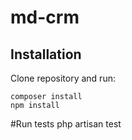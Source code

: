 # md-crm

## Installation
Clone repository and run:
```
composer install
npm install
```

#Run tests
    php artisan test
